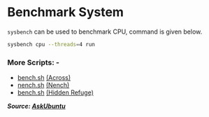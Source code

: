 # Benchmark System

`sysbench` can be used to benchmark CPU, command is given below.

```bash
sysbench cpu --threads=4 run
```

### More Scripts: -

- [bench.sh](https://raw.githubusercontent.com/teddysun/across/master/bench.sh) [(Across)](https://github.com/teddysun/across)
- [nench.sh](http://wget.racing/nench.sh) [(Nench)](https://github.com/n-st/nench)
- [bench.sh](https://raw.githubusercontent.com/hidden-refuge/bench-sh-2/master/bench.sh) [(Hidden Refuge)](https://github.com/hidden-refuge/bench-sh-2)

**_Source: [AskUbuntu](https://askubuntu.com/questions/634513/cpu-benchmarking-utility-for-linux)_**
